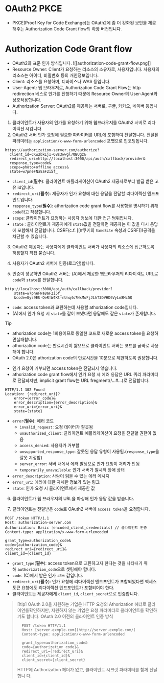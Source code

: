 # OAuth2 PKCE
- PKCE(Proof Key for Code Exchange)는 OAuth2에 좀 더 강화된 보안을 제공해주는 Authorization Code Grant flow의 확장 버전입니다.
# Authorization Code Grant flow
- OAuth2의 표준 인가 방식입니다.
![[authorization-code-grant-flow.png]]
- Resource Owner: Client가 요청하는 리소스의 소유자로, 사용자입니다. 사용자의 리소스는 아이디, 비밀번호 등의 개인정보입니다.
- Client: 리소스를 요청하며, 디바이스나 WAS 등입니다.
- User-Agent: 웹 브라우저로, Authorization Code Grant Flow는 http redirection 베스로 인가를 진행하기 때문에 Resource Owner의 User-Agent와 상호작용합니다.
- Authorization Server: OAuth2를 제공하는 서버로, 구글, 카카오, 네이버 등입니다.

1. 클라이언트가 사용자의 인가를 요청하기 위해 웹브라우저를 OAuth2 서버로 리다이렉션 시킵니다.
2. OAuth2 서버 인가 요청에 필요한 파라미터를 URL에 포함하여 전달합니다. 전달된 파라미터는 `application/x-www-form-urlencoded` 포맷으로 인코딩됩니다.
```
https://authorization-server.com/authorize?
  client_id=CKw2bkLjI-6Bs3wwgl7OBUgz&
  redirect_uri=http://localhost:3000/api/auth/callback/provider&
  response_type=code&
  scope=photo+offline_access&
  state=w7pneFNa8aF2i5f_
```
- `client_id`(**필수**): 클라이언트 애플리케이션이 OAuth2 제공자로부터 발급 받은 고유 id입니다.
- `redirect_uri`(**필수**): 제공자가 인가 요청에 대한 응답을 전달할 리다이렉션 엔드포인트입니다.
- `response_type`(**필수**): athorization code grant flow를 사용함을 명시하기 위해 `code`라고 작성합니다. 
- `scope`: 클라이언트가 요청하는 사용자 정보에 대한 접근 범위입니다.
- `state`
: 클라이언트가 제공자에게 `state`값을 전달하면 제공자는 이 값을 다시 응답에 포함해서 전달합니다. CSRF(c.f. [[#쿠키의 `SameSite` 속성과 CSRF]])공격을 차단할 수 있습니다. 

3. OAuth2 제공자는 사용자에게 클라이언트 서버가 사용자의 리소스에 접근하도록 허용할지 직접 묻습니다.  

4. 사용자가 OAuth2 서버에 인증(로그인)합니다.

5. 인증이 성공하면 OAuth2 서버는 (A)에서 제공한 웹브라우저의 리다이렉트 URL로 `code`와 `state`를 전달합니다.
```
http://localhost:3000/api/auth/callback/provider?
	state=w7pneFNa8aF2i5f_
    &code=Uyz9EU-QeRfW4Kt-nUnq4s7NxMuFjJLhT3DVHD6VyLn8Mc5Q
```
- `code`: access token과 교환하는데 사용할 athorization code입니다.
- (A)에서 인가 요청 시 `state`를 같이 보냈다면 응답에도 같은 `state`가 존재합니다.

> [!tip]
> - athorization code는 1회용이므로 동일한 코드로 새로운 access token을 요청하면실패합니다.
> - athorization code는 만료시간이 짧으므로 클라이언트 서버는 코드를 곧바로 사용해야 합니다.
> - OAuth 2.0은 athorization code의 만료시간을 10분으로 제한하도록 권장합니다.

- 인가 요청이 거부되면 access token은 전달되지 않습니다.
- athorization code grant flow에서 인가 요청 시 에러 응답은 URL 쿼리 파라미터로 전달되지만, implicit grant flow는 URL fregment(/...#...)로 전달합니다.
```
HTTP/1.1 302 Found 
Location: {redirect_uri}? 
	error={error_code}&
	error_description={error_description}&
	error_uri={error_uri}&
	state={state}
```
- `error`(**필수**): 에러 코드
	- `invalid_request`: 요청 데이터가 잘못됨
	- `unauthorized_client`: 클라이언트 애플리케이션이 요청을 전달할 권한이 없음
	- `access_denied`: 사용자가 거부함
	- `unsupported_response_type`: 잘못된 응답 유형이 사용됨.(`response_type`을 잘못 지정함)
	- `server_error`: 서버 내에서 에러 발생으로 인가 요청이 처리가 안됨
	- `temporarily_unavailable`: 인가 서버가 일시적 장애 상태
- `error_description`: 사람이 읽을 수 있는 에러 메시지
- `error_uri`: 에러에 대한 자세한 정보가 있는 링크
- `state`: 인가 요청 시 클라이언트에서 제공한 값

6. 클라이언트가 웹 브라우저의 URL을 파싱해 인가 응답 값을 받습니다.

7. 클라이언트는 전달받은 `code`로 OAuth2 서버에 `access token`을 요청합니다.
```
POST /token HTTP/1.1 
Host: authorization-server.com 
Authorization: Basic [encoded_client_credentials] // 클라이언트 인증 
Content-type: application/x-www-form-urlencoded

grant_type=authorization_code&
code={authorization_code}&
redirect_uri={redirect_uri}&
client_id={client_id}
```
- `grant_type`(**필수**):  access token으로 교환하고자 한다는 것을 나타내기 위해 `authorization_code`으로 셋팅해야 합니다.
- `code`: (C)에서 받은 인가 코드 값입니다.
- `redirect_uri`(**필수**): 인가 요청에 리다이렉션 엔드포인트가 포함되었다면 액세스 토큰 요청에도 리다이렉션 엔드포인트가 포함되어야 한다.
- 클라이언트는 제공자에게 `client_id`, `client_secret`으로 인증합니다.

> [!tip] OAuth 2.0을 지원하는 기업은 HTTP 요청의 Athorization 헤더로 클라이언를확인하지만, 지원하지 않는 기업은 요청 파라미터로 클라이언트를 확인하기도 합니다.
> OAuth 2.0 이전의 클라이언트 인증 방식
> ```
> 	POST /token HTTP/1.1 
> 	Host: [server.exmple.com](http://server.exmple.com/)
> 	Content-type: application/x-www-form-urlencoded 
> 	
> 	grant_type=authorization_code&
> 	code={authorization_code}& 
> 	redirect_uri={redirect_uri}& 
> 	client_id={client_id}& 
> 	client_secret={client_secret}
> ```
> HTTP에 Authorization 헤더가 없고, 클라이언트 시크릿 파라미터를 함께 전달합니 다.
